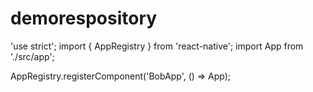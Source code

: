 # demorespository
'use strict';
import { AppRegistry } from 'react-native';
import App from './src/app';

AppRegistry.registerComponent('BobApp', () => App);
